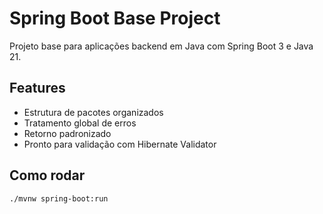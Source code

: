 # Spring Boot Base Project

Projeto base para aplicações backend em Java com Spring Boot 3 e Java 21.

## Features
- Estrutura de pacotes organizados
- Tratamento global de erros
- Retorno padronizado
- Pronto para validação com Hibernate Validator

## Como rodar

```bash
./mvnw spring-boot:run
